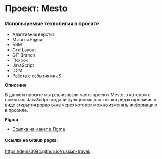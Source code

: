 # Проект: Mesto

### Используемые технолигии в проекте
* Адаптивная верстка 
* Макет в Figma
* БЭМ
* Grid Layout
* GIT Branch
* Flexbox
* JavaScript
* DOM
* Работа с событиями JS


**Описание**

В данном проекте мы реализовали часть проекта Mesto, в котором с помощью JavaScript создали функционал для кнопки редактирования в виде открытия popap окна через которое можно изменять информацию в профиле.

**Figma**

* [Ссылка на макет в Figma](https://www.figma.com/file/2cn9N9jSkmxD84oJik7xL7/JavaScript.-Sprint-4?node-id=0%3A1)

#### Ссылка на Github pages:

https://denis3094.github.io/russian-travel/
